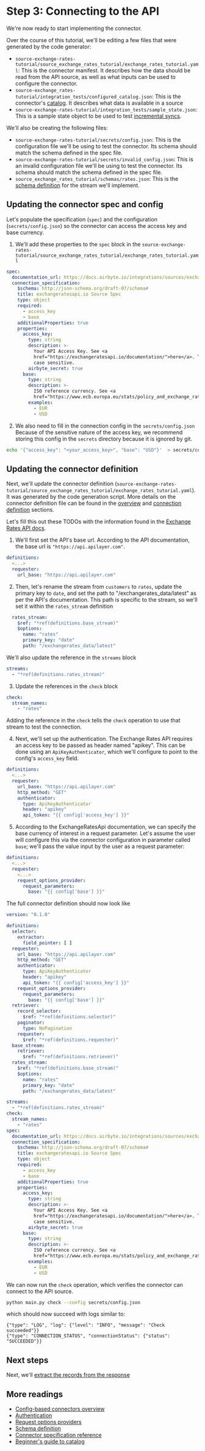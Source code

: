 # Step 3: Connecting to the API

We're now ready to start implementing the connector.

Over the course of this tutorial, we'll be editing a few files that were generated by the code generator:

- `source-exchange-rates-tutorial/source_exchange_rates_tutorial/exchange_rates_tutorial.yaml`: This is the connector manifest. It describes how the data should be read from the API source, as well as what inputs can be used to configure the connector.
- `source-exchange_rates-tutorial/integration_tests/configured_catalog.json`: This is the connector's [catalog](../../../understanding-airbyte/beginners-guide-to-catalog.md). It describes what data is available in a source
- `source-exchange-rates-tutorial/integration_tests/sample_state.json`: This is a sample state object to be used to test [incremental syncs](../../cdk-python/incremental-stream.md).

We'll also be creating the following files:

- `source-exchange-rates-tutorial/secrets/config.json`: This is the configuration file we'll be using to test the connector. Its schema should match the schema defined in the spec file.
- `source-exchange-rates-tutorial/secrets/invalid_config.json`: This is an invalid configuration file we'll be using to test the connector. Its schema should match the schema defined in the spec file.
- `source_exchange_rates_tutorial/schemas/rates.json`: This is the [schema definition](../../cdk-python/schemas.md) for the stream we'll implement.

## Updating the connector spec and config

Let's populate the specification (`spec`) and the configuration (`secrets/config.json`) so the connector can access the access key and base currency.

1. We'll add these properties to the `spec` block in the `source-exchange-rates-tutorial/source_exchange_rates_tutorial/exchange_rates_tutorial.yaml`

```yaml
spec: 
  documentation_url: https://docs.airbyte.io/integrations/sources/exchangeratesapi
  connection_specification:
    $schema: http://json-schema.org/draft-07/schema#
    title: exchangeratesapi.io Source Spec
    type: object
    required:
      - access_key
      - base
    additionalProperties: true
    properties:
      access_key:
        type: string
        description: >-
          Your API Access Key. See <a
          href="https://exchangeratesapi.io/documentation/">here</a>. The key is
          case sensitive.
        airbyte_secret: true
      base:
        type: string
        description: >-
          ISO reference currency. See <a
          href="https://www.ecb.europa.eu/stats/policy_and_exchange_rates/euro_reference_exchange_rates/html/index.en.html">here</a>.
        examples:
          - EUR
          - USD
```

2. We also need to fill in the connection config in the `secrets/config.json`
   Because of the sensitive nature of the access key, we recommend storing this config in the `secrets` directory because it is ignored by git.

```bash
echo '{"access_key": "<your_access_key>", "base": "USD"}'  > secrets/config.json
```

## Updating the connector definition

Next, we'll update the connector definition (`source-exchange-rates-tutorial/source_exchange_rates_tutorial/exchange_rates_tutorial.yaml`). It was generated by the code generation script.
More details on the connector definition file can be found in the [overview](../low-code-cdk-overview.md) and [connection definition](../understanding-the-yaml-file/yaml-overview.md) sections.

Let's fill this out these TODOs with the information found in the [Exchange Rates API docs](https://apilayer.com/marketplace/exchangerates_data-api).

1. We'll first set the API's base url. According to the API documentation, the base url is `"https://api.apilayer.com"`.

```yaml
definitions:
  <...>
  requester:
    url_base: "https://api.apilayer.com"
```

2. Then, let's rename the stream from `customers` to `rates`, update the primary key to `date`, and set the path to "/exchangerates_data/latest" as per the API's documentation. This path is specific to the stream, so we'll set it within the `rates_stream` definition

```yaml
  rates_stream:
    $ref: "*ref(definitions.base_stream)"
    $options:
      name: "rates"
      primary_key: "date"
      path: "/exchangerates_data/latest"
```

We'll also update the reference in the `streams` block

```yaml
streams:
  - "*ref(definitions.rates_stream)"
```

3. Update the references in the `check` block

```yaml
check:
  stream_names:
    - "rates"
```

Adding the reference in the `check` tells the `check` operation to use that stream to test the connection.

4. Next, we'll set up the authentication.
   The Exchange Rates API requires an access key to be passed as header named "apikey".
   This can be done using an `ApiKeyAuthenticator`, which we'll configure to point to the config's `access_key` field.

```yaml
definitions:
  <...>
  requester:
    url_base: "https://api.apilayer.com"
    http_method: "GET"
    authenticator:
      type: ApiKeyAuthenticator
      header: "apikey"
      api_token: "{{ config['access_key'] }}"
```

5. According to the ExchangeRatesApi documentation, we can specify the base currency of interest in a request parameter. Let's assume the user will configure this via the connector configuration in parameter called `base`; we'll pass the value input by the user as a request parameter:

```yaml
definitions:
  <...>
  requester:
    <...>
    request_options_provider:
      request_parameters:
        base: "{{ config['base'] }}"
```

The full connector definition should now look like

```yaml
version: "0.1.0"

definitions:
  selector:
    extractor:
      field_pointer: [ ]
  requester:
    url_base: "https://api.apilayer.com"
    http_method: "GET"
    authenticator:
      type: ApiKeyAuthenticator
      header: "apikey"
      api_token: "{{ config['access_key'] }}"
    request_options_provider:
      request_parameters:
        base: "{{ config['base'] }}"
  retriever:
    record_selector:
      $ref: "*ref(definitions.selector)"
    paginator:
      type: NoPagination
    requester:
      $ref: "*ref(definitions.requester)"
  base_stream:
    retriever:
      $ref: "*ref(definitions.retriever)"
  rates_stream:
    $ref: "*ref(definitions.base_stream)"
    $options:
      name: "rates"
      primary_key: "date"
      path: "/exchangerates_data/latest"

streams:
  - "*ref(definitions.rates_stream)"
check:
  stream_names:
    - "rates"
spec: 
  documentation_url: https://docs.airbyte.io/integrations/sources/exchangeratesapi
  connection_specification:
    $schema: http://json-schema.org/draft-07/schema#
    title: exchangeratesapi.io Source Spec
    type: object
    required:
      - access_key
      - base
    additionalProperties: true
    properties:
      access_key:
        type: string
        description: >-
          Your API Access Key. See <a
          href="https://exchangeratesapi.io/documentation/">here</a>. The key is
          case sensitive.
        airbyte_secret: true
      base:
        type: string
        description: >-
          ISO reference currency. See <a
          href="https://www.ecb.europa.eu/stats/policy_and_exchange_rates/euro_reference_exchange_rates/html/index.en.html">here</a>.
        examples:
          - EUR
          - USD
```

We can now run the `check` operation, which verifies the connector can connect to the API source.

```bash
python main.py check --config secrets/config.json
```

which should now succeed with logs similar to:

```
{"type": "LOG", "log": {"level": "INFO", "message": "Check succeeded"}}
{"type": "CONNECTION_STATUS", "connectionStatus": {"status": "SUCCEEDED"}}
```

## Next steps

Next, we'll [extract the records from the response](4-reading-data.md)

## More readings

- [Config-based connectors overview](../low-code-cdk-overview.md)
- [Authentication](../understanding-the-yaml-file/authentication.md)
- [Request options providers](../understanding-the-yaml-file/request-options.md)
- [Schema definition](../../cdk-python/schemas.md)
- [Connector specification reference](../../connector-specification-reference.md)
- [Beginner's guide to catalog](../../../understanding-airbyte/beginners-guide-to-catalog.md)